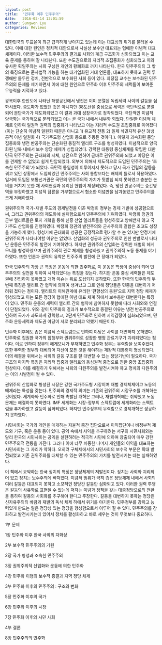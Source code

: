 ```yaml
---
layout: post
title:  "민주화 이후 민주주의"
date:   2016-02-14 13:01:59
author: Sungwon Lyu
categories: Reviews
---
```

 대한민국의 투표율이 최근 급격하게 낮아지고 있는데 이는 대표성의 위기를 불러올 수 있다. 이에 대한 원인은 정치적 대안으로서 사실상 보수만 대표되는 협애한 이념적 대표체제이다. 이러한 보수적 민주주의의 결과로 사회의 계급 구조화가 심화되었고 이는 교육 문제를 통하여 잘 나타난다. 또한 수도권으로의 지리적 초집중화가 심화되었고 이와 유사한 획일주의는 사회 구성원 개인의 황폐화로 까지 나타난다. 한국 민주주의의 그 밖의 특징으로는 준사법적 기능을 하는 대기업화된 거대 언론들, 대표하지 못하고 권력 투쟁에만 몰두한 정치, 전반적으로 보수화된 사회 등이 있다. 최장집 교수는 보수화된 민주주의의 문제를 제기하면서 이에 대한 원인으로 민주화 이후 민주주의 세력들이 보여준 무능력을 지적하고 있다. 

 광복이후 한반도에 나타난 해방공간에서 냉전은 이미 분열된 독립세력 사이의 갈등을 심화시켰다. 중도파가 없었던 것은 아니지만 38도선을 중심으로 세력은 극단적으로 분열되어 분단국가가 제도화되었고 이 결과 과대 성장국가로 정착되었다. 극단적인 이념적 양극화는 국가적으로 분리되었고 이는 곧 국가 내에서 내부화 되었다. 단일한 이념적 체제로 인하여 일원적 권력의 집중화가 나타났고 이는 지리적 수도권 초집중화로 이어졌다(이는 단순히 이념적 일원화 때문은 아니고 1) 유교적 전통 2) 일제 식민지적 유산 3)냉공적 이념 일원화 4) 국가주도형 산업화 등으로 추동된 것이다.). 이렇게 과속화된 중앙집중화와 냉전 반공주의는 단순화된 동질적 엘리트 구조를 형성하였다. 이념적으로 양극화된 남북 내에서 보수 양당 체제가 성립되었다. 강력한 대통령 중심체계를 확립한 대한민국 민주주의는 근대화의 지체, 냉전으로 인하여 곧바로 권위주의화 되었고 야당은 이를 견제할 수 없었고 쉽게 탄압되었다. 외부에 의해서 제도적으로 도입된 민주주의는 '조숙한 민주주의'가 되었다. 국민적 통일성이 이루어지지 못하고 당시 국가 건립의 갈등을 겪고 있던 상황에서 도입되었던 민주주의는 사회 통합보다는 배제의 틀로서 작용하였다. 일거에 도입된 보통선거권은 국민의 민주주의적 가치가 뒷받침 되지 못하였고 충분한 논의를 거치지 못한 채 사회현실과 유리된 헌법이 제정되었다. 즉, 냉전 반공주의는 중간영역을 부정하였고 이념적 담론을 거부함으로서 협소한 이념만을 남겨놓았고 민주주의를 크게 저해하였다.

 권위주의적 국가-재벌 주도의 경제발전을 이끈 박정희 정부는 경제 개발에 성공함으로써, 그리고 권위주의의 제도화에 실패함으로서 민주주의에 기여하였다. 박정희 정권의 군부 엘리트들은 토지 개혁을 통해 신흥 산업 엘리트들을 형성하였고 방해받지 않고 국가주도 산업화를 진행하였다. 박정희 정권의 발전주의와 군사주의의 결합은 초고도 성장을 가능하게 했다. 형성기에 근대화의 성공은 긍정적으로 평가할 수 는 있지만 안정기에 권위주의가 나타나야할 이유는 없었다. 산업화의 성공과 권위주의로 인한 반발로서 나타난 운동은 민주주의 발전에 기여하였다. 하지만 권위주의 산업화는 강력한 재벌의 헤게모니를 형성하였으며 권위주의적 관료 체제를 형성하였고 권위주의적 노동 통제를 야기하였다. 또한 언론과 권력의 유착은 민주주의 발전에 큰 장애가 되었다.

 한국 민주화의 가장 큰 특징은 운동에 의한 민주화로, 이 운동은 학생이 중심이 되어 민주주의의 실천을 위하여 시작되었다는 특징을 갖는다. 하지만 운동 중심 세력들은 제도권에 진입하지 못하였고 개혁 이슈는 위로 포섭되지 못하였다. 또한 한국의 민주화의 두번째 특징은 엘리트 간 협약에 의하여 생겨났고 그로 인해 정당들은 민중을 대변하기 어려워 졌다는 점이다. 엘리트의 이해관계에 유리한 ‘편향성의 동원’으로 지역 정당 체제가 형성되었고 이는 모든 정당이 협애한 이념 대표 체계 하에서 보수층만 대변한다는 특징이 있다. 민주화 운동의 세력이 엘리트 간의 협약에 참여하지 못함에 따라 사회와와 연결이 단절되었다. 위와 같이 민주화의 결과가 보수적으로 종결된 이유는 냉전 반공주의로 인하여 국가가 과도하게 강력했고, 2단계 민주화로 인하여 지역감정이 심화되었으며, 민주화 운동세력과 제도권 야당이 서로 분리되고 약했기 때문이다.

 민주화 이후에도 좁은 이념적 스펙트럼으로 인하여 야당은 사회를 대변하지 못하였다. 민주화로 집권한 국가의 집행부와 권위주의로 성장한 행정 관료기구가 괴리되었다는 점이다. 이로 인하여 정부의 헤게모니가 부재하였고 민주화 정부는 무력함을 보여주었다. 또한 무력한 정부와 대비되어 자신이 모든 것을 해야하는 제왕적 대통령이 형성되었다. 이의 해결을 위해서는 사회의 갈등 구조를 잘 대변할 수 있는 정당기반이 필요하다. 국가 구조의 마지막 특징은 지리적 집중과 엘리트의 동심원적 중첩으로 인한 중앙 초집중화 현상이다. 이를 해결하기 위해서는 사회의 다원주의를 발전시켜야 하고 정치의 다원주의는 이의 시발점이 될 수 있다.

 권위주의 산업화로 형성된 시장은 강한 국가주도형 시장이며 재벌 경제체제이고 노동의 배제라는 특성을 갖는다. 민주화의 경제적 의미는 기존의 권위주의 시장구조를 개혁하는 것이었다. 세계화와 민주화로 인해 촉발된 개혁은 그러나, 재벌개혁에는 취약했고 노동문제는 해결하지 못하였다. IMF 세계화는 시장-정부의 스펙트럼에 세계화라는 스펙트럼을 추가하였고 갈등이 심화되었다. 하지만 민주정부의 무력함으로 경제개혁은 성공하지 못하였다.

 시민사회는 국가와 개인을 매개하는 자율적 중간 집단으로서 이익집단이나 비정부적 제도와 기구, 혹은 운동 등이 있다. 공익 속에서 사익을 추구하려는 서구의 시민사회와는 달리 한국의 시민사회는 공익을 실현하려는 적극적 시민에 의하여 창출되어 매우 강한 민주주의적 전통을 가진다. 그러나 이에 너무 치중한 나머지 개인들의 이익을 대표하는 시민사회는 그 자리가 약하다. 오히려 구체제에서의 시민사회의 보수적 부문은 확대 발전되었고 기존 권위주의를 대체할 수 있는 민주주의의 가치를 발전시키는 데는 실패하였다.

 이 책에서 요약하는 한국 정치의 특징은 정당체제의 저발전이다. 정치는 사회와 괴리되어 있고 정치는 보수주의에 빠져있다. 이념적 범위가 극히 좁은 정당체제 내에서 사회의 여러 갈등은 대표되지 못하고 소모적인 정당간 갈등만 심화되고 있다. 이러한 권력 투쟁은 갈등의 사유화로 표현될 수 있는데 저자는 이념과 정책을 갖는 대중정당으로의 전환을 통하여 갈등의 사회화를 추구해야 한다고 주장한다. 갈등을 대변하지 못하는 정당은 신자유주의의 바람과 재벌의 독식 체제 하에서 위기를 야기한다. 민주정부를 강하고 능력있게 만드는 일은 정당성 있는 정당을 형성함으로서 이루어 질 수 있다. 민주주의를 강화하고 발전시키는데 있어서 정치를 활성화하고 바로 세우는 것이 무엇보다 중요하다.

1부 문제

1장 민주화 이후 한국 사회의 자화상

2부 보수적 민주주의의 기원

2장 국가 형성과 조숙한 민주주의

3장 권위주의적 산업화와 운동에 의한 민주화

4장 민주화 이행의 보수적 종결과 지역 정당 체제

3부 민주화 이후의 민주주의 : 구조와 변화

5장 민주화 이후의 국가

6장 민주화 이후의 시장

7장 민주화 이후의 시민 사회

4부 결론

8장 민주주의의 민주화